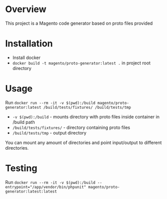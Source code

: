 # Overview

This project is a Magento code generator based on proto files provided

# Installation
* Install docker
* `docker build -t magento/proto-generator:latest .` in project root directory 

# Usage
Run `docker run --rm -it -v $(pwd):/build magento/proto-generator:latest /build/tests/fixtures/ /build/tests/tmp`
- `-v $(pwd):/build` - mounts directory with proto files inside container in /build path
- `/build/tests/fixtures/` - directory containing proto files
- `/build/tests/tmp` - output directory

You can mount any amount of directories and point input/output to different directories.


# Testing
Run `docker run --rm -it -v $(pwd):/build --entrypoint="/app/vendor/bin/phpunit" magento/proto-generator:latest:latest `